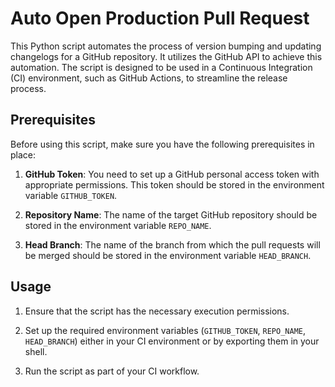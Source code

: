 # Auto Open Production Pull Request

This Python script automates the process of version bumping and updating changelogs for a GitHub repository. It utilizes the GitHub API to achieve this automation. The script is designed to be used in a Continuous Integration (CI) environment, such as GitHub Actions, to streamline the release process.

## Prerequisites

Before using this script, make sure you have the following prerequisites in place:

1. **GitHub Token**: You need to set up a GitHub personal access token with appropriate permissions. This token should be stored in the environment variable `GITHUB_TOKEN`.

2. **Repository Name**: The name of the target GitHub repository should be stored in the environment variable `REPO_NAME`.

3. **Head Branch**: The name of the branch from which the pull requests will be merged should be stored in the environment variable `HEAD_BRANCH`.

## Usage

1. Ensure that the script has the necessary execution permissions.

2. Set up the required environment variables (`GITHUB_TOKEN`, `REPO_NAME`, `HEAD_BRANCH`) either in your CI environment or by exporting them in your shell.

3. Run the script as part of your CI workflow.
